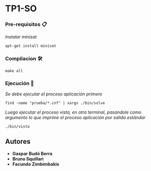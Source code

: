 # TP1-SO

### Pre-requisitos 📋
_Instalar minisat_
```
apt-get install minisat
```

### Compilacion 🛠️
```
make all
```
### Ejecución 🚀
_Se debe ejecutar el proceso aplicación primero_
```
find -name "prueba/*.cnf" | xargs ./bin/solve
```
_Luego ejecutar el proceso vista, en otra terminal, pasandole como argumento lo que imprime el proceso aplicación por salida estándar_

```
./bin/vista 
```

## Autores
* **Gaspar Budó Berra**
* **Bruno Squillari**
* **Facundo Zimbimbakis**

